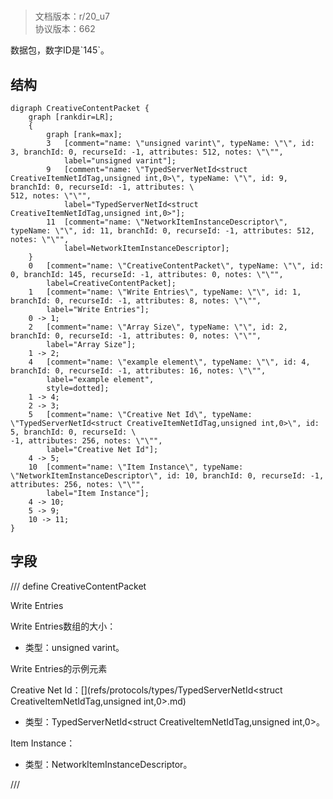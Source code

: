 # <!-- md:samp CreativeContentPacket -->

> 文档版本：r/20_u7<br/>协议版本：662

<!-- md:samp CreativeContentPacket -->数据包，数字ID是`145`。

## 结构

```viz
digraph CreativeContentPacket {
	graph [rankdir=LR];
	{
		graph [rank=max];
		3	[comment="name: \"unsigned varint\", typeName: \"\", id: 3, branchId: 0, recurseId: -1, attributes: 512, notes: \"\"",
			label="unsigned varint"];
		9	[comment="name: \"TypedServerNetId<struct CreativeItemNetIdTag,unsigned int,0>\", typeName: \"\", id: 9, branchId: 0, recurseId: -1, attributes: \
512, notes: \"\"",
			label="TypedServerNetId<struct CreativeItemNetIdTag,unsigned int,0>"];
		11	[comment="name: \"NetworkItemInstanceDescriptor\", typeName: \"\", id: 11, branchId: 0, recurseId: -1, attributes: 512, notes: \"\"",
			label=NetworkItemInstanceDescriptor];
	}
	0	[comment="name: \"CreativeContentPacket\", typeName: \"\", id: 0, branchId: 145, recurseId: -1, attributes: 0, notes: \"\"",
		label=CreativeContentPacket];
	1	[comment="name: \"Write Entries\", typeName: \"\", id: 1, branchId: 0, recurseId: -1, attributes: 8, notes: \"\"",
		label="Write Entries"];
	0 -> 1;
	2	[comment="name: \"Array Size\", typeName: \"\", id: 2, branchId: 0, recurseId: -1, attributes: 0, notes: \"\"",
		label="Array Size"];
	1 -> 2;
	4	[comment="name: \"example element\", typeName: \"\", id: 4, branchId: 0, recurseId: -1, attributes: 16, notes: \"\"",
		label="example element",
		style=dotted];
	1 -> 4;
	2 -> 3;
	5	[comment="name: \"Creative Net Id\", typeName: \"TypedServerNetId<struct CreativeItemNetIdTag,unsigned int,0>\", id: 5, branchId: 0, recurseId: \
-1, attributes: 256, notes: \"\"",
		label="Creative Net Id"];
	4 -> 5;
	10	[comment="name: \"Item Instance\", typeName: \"NetworkItemInstanceDescriptor\", id: 10, branchId: 0, recurseId: -1, attributes: 256, notes: \"\"",
		label="Item Instance"];
	4 -> 10;
	5 -> 9;
	10 -> 11;
}

```

## 字段

/// define
CreativeContentPacket

Write Entries

Write Entries数组的大小：<!-- md:samp unsigned varint -->

- 类型：unsigned varint。

Write Entries的示例元素

Creative Net Id：[<!-- md:samp TypedServerNetId<struct CreativeItemNetIdTag,unsigned int,0> -->](refs/protocols/types/TypedServerNetId<struct CreativeItemNetIdTag,unsigned int,0>.md)

- 类型：TypedServerNetId<struct CreativeItemNetIdTag,unsigned int,0>。

Item Instance：[<!-- md:samp NetworkItemInstanceDescriptor -->](refs/protocols/types/NetworkItemInstanceDescriptor.md)

- 类型：NetworkItemInstanceDescriptor。


///
